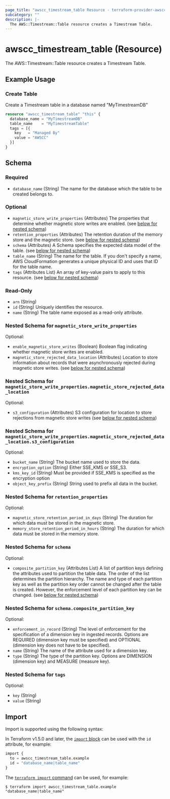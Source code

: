 ```yaml
---
page_title: "awscc_timestream_table Resource - terraform-provider-awscc"
subcategory: ""
description: |-
  The AWS::Timestream::Table resource creates a Timestream Table.
---
```


# awscc_timestream_table (Resource)

The AWS::Timestream::Table resource creates a Timestream Table.

## Example Usage

### Create Table
Create a Timestream table in a database named "MyTimestreamDB"
```terraform
resource "awscc_timestream_table" "this" {
  database_name = "MyTimestreamDB"
  table_name    = "MyTimestreamTable"
  tags = [{
    key   = "Managed By"
    value = "AWSCC"
  }]
}
```

<!-- schema generated by tfplugindocs -->
## Schema

### Required

- `database_name` (String) The name for the database which the table to be created belongs to.

### Optional

- `magnetic_store_write_properties` (Attributes) The properties that determine whether magnetic store writes are enabled. (see [below for nested schema](#nestedatt--magnetic_store_write_properties))
- `retention_properties` (Attributes) The retention duration of the memory store and the magnetic store. (see [below for nested schema](#nestedatt--retention_properties))
- `schema` (Attributes) A Schema specifies the expected data model of the table. (see [below for nested schema](#nestedatt--schema))
- `table_name` (String) The name for the table. If you don't specify a name, AWS CloudFormation generates a unique physical ID and uses that ID for the table name.
- `tags` (Attributes List) An array of key-value pairs to apply to this resource. (see [below for nested schema](#nestedatt--tags))

### Read-Only

- `arn` (String)
- `id` (String) Uniquely identifies the resource.
- `name` (String) The table name exposed as a read-only attribute.

<a id="nestedatt--magnetic_store_write_properties"></a>
### Nested Schema for `magnetic_store_write_properties`

Optional:

- `enable_magnetic_store_writes` (Boolean) Boolean flag indicating whether magnetic store writes are enabled.
- `magnetic_store_rejected_data_location` (Attributes) Location to store information about records that were asynchronously rejected during magnetic store writes. (see [below for nested schema](#nestedatt--magnetic_store_write_properties--magnetic_store_rejected_data_location))

<a id="nestedatt--magnetic_store_write_properties--magnetic_store_rejected_data_location"></a>
### Nested Schema for `magnetic_store_write_properties.magnetic_store_rejected_data_location`

Optional:

- `s3_configuration` (Attributes) S3 configuration for location to store rejections from magnetic store writes (see [below for nested schema](#nestedatt--magnetic_store_write_properties--magnetic_store_rejected_data_location--s3_configuration))

<a id="nestedatt--magnetic_store_write_properties--magnetic_store_rejected_data_location--s3_configuration"></a>
### Nested Schema for `magnetic_store_write_properties.magnetic_store_rejected_data_location.s3_configuration`

Optional:

- `bucket_name` (String) The bucket name used to store the data.
- `encryption_option` (String) Either SSE_KMS or SSE_S3.
- `kms_key_id` (String) Must be provided if SSE_KMS is specified as the encryption option
- `object_key_prefix` (String) String used to prefix all data in the bucket.




<a id="nestedatt--retention_properties"></a>
### Nested Schema for `retention_properties`

Optional:

- `magnetic_store_retention_period_in_days` (String) The duration for which data must be stored in the magnetic store.
- `memory_store_retention_period_in_hours` (String) The duration for which data must be stored in the memory store.


<a id="nestedatt--schema"></a>
### Nested Schema for `schema`

Optional:

- `composite_partition_key` (Attributes List) A list of partition keys defining the attributes used to partition the table data. The order of the list determines the partition hierarchy. The name and type of each partition key as well as the partition key order cannot be changed after the table is created. However, the enforcement level of each partition key can be changed. (see [below for nested schema](#nestedatt--schema--composite_partition_key))

<a id="nestedatt--schema--composite_partition_key"></a>
### Nested Schema for `schema.composite_partition_key`

Optional:

- `enforcement_in_record` (String) The level of enforcement for the specification of a dimension key in ingested records. Options are REQUIRED (dimension key must be specified) and OPTIONAL (dimension key does not have to be specified).
- `name` (String) The name of the attribute used for a dimension key.
- `type` (String) The type of the partition key. Options are DIMENSION (dimension key) and MEASURE (measure key).



<a id="nestedatt--tags"></a>
### Nested Schema for `tags`

Optional:

- `key` (String)
- `value` (String)

## Import

Import is supported using the following syntax:

In Terraform v1.5.0 and later, the [`import` block](https://developer.hashicorp.com/terraform/language/import) can be used with the `id` attribute, for example:

```terraform
import {
  to = awscc_timestream_table.example
  id = "database_name|table_name"
}
```

The [`terraform import` command](https://developer.hashicorp.com/terraform/cli/commands/import) can be used, for example:

```shell
$ terraform import awscc_timestream_table.example "database_name|table_name"
```
